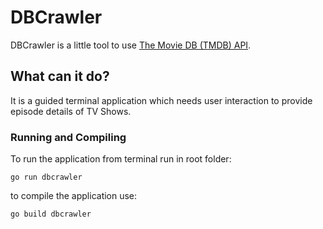 # DBCrawler

DBCrawler is a little tool to use [The Movie DB (TMDB) API](https://www.themoviedb.org/).

## What can it do?

It is a guided terminal application which needs user interaction to provide episode details of TV Shows.

### Running and Compiling

To run the application from terminal run in root folder:

```
go run dbcrawler
```

to compile the application use:
```
go build dbcrawler
```